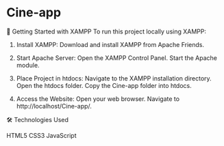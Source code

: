 # Cine-app
🚀 Getting Started with XAMPP
To run this project locally using XAMPP:

1. Install XAMPP: Download and install XAMPP from Apache Friends.
2. Start Apache Server:
  Open the XAMPP Control Panel.
  Start the Apache module.

3. Place Project in htdocs:
  Navigate to the XAMPP installation directory.
  Open the htdocs folder. 
  Copy the Cine-app folder into htdocs.
4. Access the Website:
  Open your web browser. 
  Navigate to http://localhost/Cine-app/.

🛠️ Technologies Used

  HTML5
  CSS3
  JavaScript
